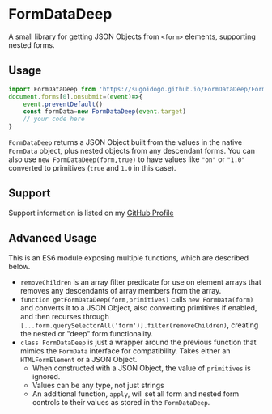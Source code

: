 # FormDataDeep
A small library for getting JSON Objects from `<form>` elements, supporting nested forms.
## Usage
```js
import FormDataDeep from 'https://sugoidogo.github.io/FormDataDeep/FormDataDeep.js';
document.forms[0].onsubmit=(event)=>{
    event.preventDefault()
    const formData=new FormDataDeep(event.target)
    // your code here
}
```
`FormDataDeep` returns a JSON Object built from the values in the native `FormData` object, plus nested objects from any descendant forms.
You can also use `new FormDataDeep(form,true)` to have values like `"on"` or `"1.0"` converted to primitives (`true` and `1.0` in this case).
## Support
Support information is listed on my [GitHub Profile](https://github.com/sugoidogo)
## Advanced Usage
This is an ES6 module exposing multiple functions, which are described below.
- `removeChildren` is an array filter predicate for use on element arrays that removes any descendants of array members from the array.
- `function getFormDataDeep(form,primitives)` calls `new FormData(form)` and converts it to a JSON Object, also converting primitives if enabled, and then recurses through `[...form.querySelectorAll('form')].filter(removeChildren)`, creating the nested or "deep" form functionality.
- `class FormDataDeep` is just a wrapper around the previous function that mimics the `FormData` interface for compatibility. Takes either an `HTMLFormElement` or a JSON Object.
    - When constructed with a JSON Object, the value of `primitives` is ignored.
    - Values can be any type, not just strings
    - An additional function, `apply`, will set all form and nested form controls to their values as stored in the `FormDataDeep`.